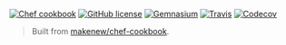 [![Chef cookbook](https://img.shields.io/cookbook/v/makenew-chef_cookbook.svg)](https://supermarket.chef.io/cookbooks/makenew-chef_cookbook)
[![GitHub license](https://img.shields.io/github/license/makenew/chef-cookbook.svg)](./LICENSE.txt)
[![Gemnasium](https://img.shields.io/gemnasium/makenew/chef-cookbook.svg)](https://gemnasium.com/makenew/chef-cookbook)
[![Travis](https://img.shields.io/travis/makenew/chef-cookbook.svg)](https://travis-ci.org/makenew/chef-cookbook)
[![Codecov](https://img.shields.io/codecov/c/github/makenew/chef-cookbook.svg)](https://codecov.io/github/makenew/chef-cookbook)

> Built from [makenew/chef-cookbook](https://github.com/makenew/chef-cookbook).
